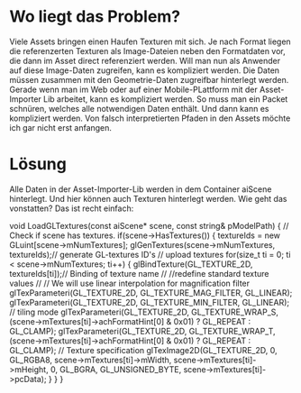 # Wo liegt das Problem?

Viele Assets bringen einen Haufen Texturen mit sich. Je nach Format liegen die referenzerten Texturen als 
Image-Dateien neben den Formatdaten vor, die dann im Asset direct referenziert werden. Will man nun als 
Anwender auf diese Image-Daten zugreifen, kann es kompliziert werden. Die Daten müssen zusammen mit den 
Geometrie-Daten zugreifbar hinterlegt werden. Gerade wenn man im Web oder auf einer Mobile-PLattform mit
der Asset-Importer Lib arbeitet, kann es kompliziert werden. So muss man ein Packet schnüren, welches alle 
notwendigen Daten enthält. Und dann kann es kompliziert werden. Von falsch interpretierten Pfaden in den
Assets möchte ich gar nicht erst anfangen.

# Lösung
Alle Daten in der Asset-Importer-Lib werden in dem Container aiScene hinterlegt. Und hier können auch 
Texturen hinterlegt werden. Wie geht das vonstatten? Das ist recht einfach:

void LoadGLTextures(const aiScene* scene, const string& pModelPath)
{
	// Check if scene has textures.
	if(scene->HasTextures())
	{
		textureIds = new GLuint[scene->mNumTextures];
		glGenTextures(scene->mNumTextures, textureIds);// generate GL-textures ID's
		// upload textures
		for(size_t ti = 0; ti < scene->mNumTextures; ti++)
		{
			glBindTexture(GL_TEXTURE_2D, textureIds[ti]);// Binding of texture name
			//
			//redefine standard texture values
			//
			// We will use linear interpolation for magnification filter
			glTexParameteri(GL_TEXTURE_2D, GL_TEXTURE_MAG_FILTER, GL_LINEAR);
			glTexParameteri(GL_TEXTURE_2D, GL_TEXTURE_MIN_FILTER, GL_LINEAR);
			// tiling mode
			glTexParameteri(GL_TEXTURE_2D, GL_TEXTURE_WRAP_S, (scene->mTextures[ti]->achFormatHint[0] & 0x01) ? GL_REPEAT : GL_CLAMP);
			glTexParameteri(GL_TEXTURE_2D, GL_TEXTURE_WRAP_T, (scene->mTextures[ti]->achFormatHint[0] & 0x01) ? GL_REPEAT : GL_CLAMP);
			// Texture specification
			glTexImage2D(GL_TEXTURE_2D, 0, GL_RGBA8, scene->mTextures[ti]->mWidth, scene->mTextures[ti]->mHeight, 0, GL_BGRA, GL_UNSIGNED_BYTE,
							scene->mTextures[ti]->pcData);
		}
	}
}

